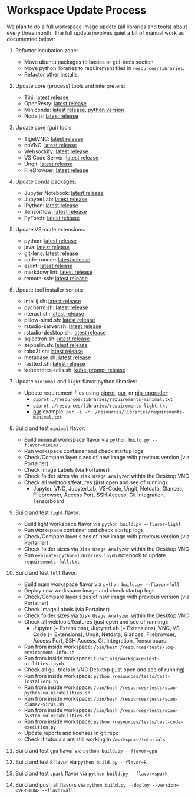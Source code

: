 # Workspace Update Process

We plan to do a full workspace image update (all libraries and tools) about every three month. The full update involves quiet a bit of manual work as documented below:

1. Refactor incubation zone:

   - Move ubuntu packages to basics or gui-tools section.
   - Move python libraries to requirement files in `resources/libraries`.
   - Refactor other installs.

2. Update core (process) tools and interpreters:

   - Tini: [latest release](https://github.com/krallin/tini/releases/latest)
   - OpenResty: [latest release](https://openresty.org/en/download.html)
   - Miniconda: [latest release](https://repo.continuum.io/miniconda/), [python version](https://anaconda.org/conda-forge/python)
   - Node.js: [latest release](https://nodejs.org/en/download/current/)

3. Update core (gui) tools:

   - TigetVNC: [latest release](https://dl.bintray.com/tigervnc/stable/)
   - noVNC: [latest release](https://github.com/novnc/noVNC/releases/latest)
   - Websockify: [latest release](https://github.com/novnc/websockify/releases/latest)
   - VS Code Server: [latest release](https://github.com/cdr/code-server/releases/latest)
   - Ungit: [latest release](https://www.npmjs.com/package/ungit)
   - FileBrowser: [latest release](https://github.com/filebrowser/filebrowser/releases/latest)

4. Update conda packages:

   - Jupyter Notebook: [latest release](https://anaconda.org/search?q=notebook&sort=ndownloads&sort_order=1&reverse=true)
   - JupyterLab: [latest release](https://anaconda.org/search?q=jupyterlab&sort=ndownloads&sort_order=1&reverse=true)
   - IPython: [latest release](https://anaconda.org/search?q=ipython&sort=ndownloads&sort_order=1&reverse=true)
   - Tensorflow: [latest release](https://anaconda.org/search?q=tensorflow&sort=ndownloads&sort_order=1&reverse=true)
   - PyTorch: [latest release](https://anaconda.org/search?q=pytorch&sort=ndownloads&sort_order=1&reverse=true)

5. Update VS-code extensions:

   - python: [latest release](https://github.com/microsoft/vscode-python/releases/latest)
   - java: [latest release](https://github.com/redhat-developer/vscode-java/releases)
   - git-lens: [latest release](https://github.com/eamodio/vscode-gitlens/releases/latest)
   - code-runner: [latest release](https://github.com/formulahendry/vscode-code-runner/releases/latest)
   - eslint: [latest release](https://marketplace.visualstudio.com/items?itemName=dbaeumer.vscode-eslint)
   - markdownlint: [latest release](https://marketplace.visualstudio.com/items?itemName=DavidAnson.vscode-markdownlint)
   - remote-ssh: [latest release](https://marketplace.visualstudio.com/items?itemName=ms-vscode-remote.remote-ssh)

6. Update tool installer scripts:

   - intellij.sh: [latest release](https://www.jetbrains.com/idea/download/other.html)
   - pycharm.sh: [latest release](https://www.jetbrains.com/pycharm/download/other.html)
   - nteract.sh: [latest release](https://github.com/nteract/nteract/releases/latest)
   - pillow-simd.sh: [latest release](https://pypi.org/project/Pillow-SIMD/#history)
   - rstudio-server.sh: [latest release](https://www.rstudio.com/products/rstudio/download-server/)
   - rstudio-desktop.sh: [latest release](https://www.rstudio.com/products/rstudio/download/#download)
   - sqlectron.sh: [latest release](https://github.com/sqlectron/sqlectron-gui/releases/latest)
   - zeppelin.sh: [latest release](http://zeppelin.apache.org/download.html)
   - robo3t.sh: [latest release](https://github.com/Studio3T/robomongo/releases/latest)
   - metabase.sh: [latest release](https://github.com/metabase/metabase/releases/latest)
   - fasttext.sh: [latest release](https://github.com/facebookresearch/fastText/releases/latest)
   - kubernetes-utils.sh: [kube-prompt release](https://github.com/c-bata/kube-prompt/releases/latest)

7. Update `minimmal` and `light` flavor python libraries:

   - Update requirement files using [piprot](https://github.com/sesh/piprot), [pur](https://github.com/alanhamlett/pip-update-requirements), or [pip-upgrader](https://github.com/simion/pip-upgrader):
     - `piprot ./resources/libraries/requirements-minimal.txt`
     - `piprot ./resources/libraries/requirements-light.txt`
     - [pur](https://github.com/alanhamlett/pip-update-requirements) example: `pur -i -r ./resources/libraries/requirements-minimal.txt`

8. Build and test `minimal` flavor:

   - Build minimal workspace flavor via `python build.py --flavor=minimal`
   - Run workspace container and check startup logs
   - Check/Compare layer sizes of new image with previous version (via Portainer)
   - Check Image Labels (via Portainer)
   - Check folder sizes via `Disk Usage Analyzer` within the Desktop VNC
   - Check all webtools/features (just open and see of running):
     - Jupyter, VNC, JupyterLab, VS-Code, Ungit, Netdata, Glances, Filebrowser, Access Port, SSH Access, Git Integration, Tensorboard

9. Build and test `light` flavor:

   - Build light workspace flavor via `python build.py --flavor=light`
   - Run workspace container and check startup logs
   - Check/Compare layer sizes of new image with previous version (via Portainer)
   - Check folder sizes via `Disk Usage Analyzer` within the Desktop VNC
   - Run `evaluate-python-libraries.ipynb` notebook to update `requirements-full.txt`

10. Build and test `full` flavor:

    - Build main workspace flavor via `python build.py --flavor=full`
    - Deploy new workspace image and check startup logs
    - Check/Compare layer sizes of new image with previous version (via Portainer)
    - Check Image Labels (via Portainer)
    - Check folder sizes via `Disk Usage Analyzer` within the Desktop VNC
    - Check all webtools/features (just open and see of running):
      - Jupyter (+ Extensions), JupyterLab (+ Extensions), VNC, VS-Code (+ Extensions), Ungit, Netdata, Glances, Filebrowser, Access Port, SSH Access, Git Integration, Tensorboard
    - Run from inside workspace: `/bin/bash /resources/tests/log-environment-info.sh`
    - Run from inside workspace: `tutorials/workspace-test-utilities.ipynb`
    - Check all gui-tools in VNC Desktop (just open and see of running)
    - Run from inside workspace: `python /resources/tests/test-installers.py`
    - Run from inside workspace: `/bin/bash /resources/tests/scan-python-vulnerabilities.sh`
    - Run from inside workspace: `/bin/bash /resources/tests/scan-clamav-virus.sh`
    - Run from inside workspace: `/bin/bash /resources/tests/scan-system-vulnerabilities.sh`
    - Run from inside workspace: `python /resources/tests/test-code-execution.py`
    - Update reports and licenses in git repo
    - Check if tutorials are still working in `/workspace/tutorials`

11. Build and test `gpu` flavor via `python build.py --flavor=gpu`
12. Build and test `R` flavor via `python build.py --flavor=R`
13. Build and test `spark` flavor via `python build.py --flavor=spark`
14. Build and push all flavors via `python build.py --deploy --version=<VERSION> --flavor=all`
